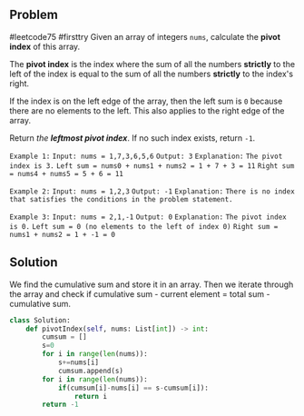 ## Problem
#leetcode75 #firsttry
Given an array of integers `nums`, calculate the **pivot index** of this array.

The **pivot index** is the index where the sum of all the numbers **strictly** to the left of the index is equal to the sum of all the numbers **strictly** to the index's right.

If the index is on the left edge of the array, then the left sum is `0` because there are no elements to the left. This also applies to the right edge of the array.

Return _the **leftmost pivot index**_. If no such index exists, return `-1`.


`Example 1:`
`Input: nums = 1,7,3,6,5,6`
`Output: 3`
`Explanation:`
`The pivot index is 3.`
`Left sum = nums0 + nums1 + nums2 = 1 + 7 + 3 = 11`
`Right sum = nums4 + nums5 = 5 + 6 = 11`

`Example 2:`
`Input: nums = 1,2,3`
`Output: -1`
`Explanation:`
`There is no index that satisfies the conditions in the problem statement.`

`Example 3:`
`Input: nums = 2,1,-1`
`Output: 0`
`Explanation:`
`The pivot index is 0.`
`Left sum = 0 (no elements to the left of index 0)`
`Right sum = nums1 + nums2 = 1 + -1 = 0`

## Solution
We find the cumulative sum and store it in an array. Then we iterate through the array and check if 
cumulative sum - current element = total sum - cumulative sum.

```python
class Solution:
    def pivotIndex(self, nums: List[int]) -> int:
        cumsum = []
        s=0
        for i in range(len(nums)):
            s+=nums[i]
            cumsum.append(s)
        for i in range(len(nums)):
            if(cumsum[i]-nums[i] == s-cumsum[i]):
                return i
        return -1
```

